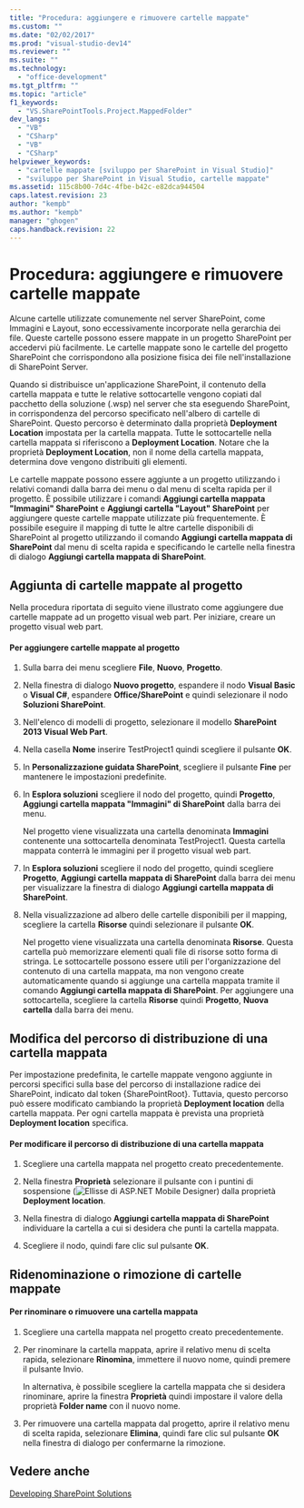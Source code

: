 ```yaml
---
title: "Procedura: aggiungere e rimuovere cartelle mappate"
ms.custom: ""
ms.date: "02/02/2017"
ms.prod: "visual-studio-dev14"
ms.reviewer: ""
ms.suite: ""
ms.technology: 
  - "office-development"
ms.tgt_pltfrm: ""
ms.topic: "article"
f1_keywords: 
  - "VS.SharePointTools.Project.MappedFolder"
dev_langs: 
  - "VB"
  - "CSharp"
  - "VB"
  - "CSharp"
helpviewer_keywords: 
  - "cartelle mappate [sviluppo per SharePoint in Visual Studio]"
  - "sviluppo per SharePoint in Visual Studio, cartelle mappate"
ms.assetid: 115c8b00-7d4c-4fbe-b42c-e82dca944504
caps.latest.revision: 23
author: "kempb"
ms.author: "kempb"
manager: "ghogen"
caps.handback.revision: 22
---
```

# Procedura: aggiungere e rimuovere cartelle mappate
  Alcune cartelle utilizzate comunemente nel server SharePoint, come Immagini e Layout, sono eccessivamente incorporate nella gerarchia dei file.  Queste cartelle possono essere mappate in un progetto SharePoint per accedervi più facilmente.  Le cartelle mappate sono le cartelle del progetto SharePoint che corrispondono alla posizione fisica dei file nell'installazione di SharePoint Server.  
  
 Quando si distribuisce un'applicazione SharePoint, il contenuto della cartella mappata e tutte le relative sottocartelle vengono copiati dal pacchetto della soluzione \(.wsp\) nel server che sta eseguendo SharePoint, in corrispondenza del percorso specificato nell'albero di cartelle di SharePoint.  Questo percorso è determinato dalla proprietà **Deployment Location** impostata per la cartella mappata.  Tutte le sottocartelle nella cartella mappata si riferiscono a **Deployment Location**.  Notare che la proprietà **Deployment Location**, non il nome della cartella mappata, determina dove vengono distribuiti gli elementi.  
  
 Le cartelle mappate possono essere aggiunte a un progetto utilizzando i relativi comandi dalla barra dei menu o dal menu di scelta rapida per il progetto.  È possibile utilizzare i comandi **Aggiungi cartella mappata "Immagini" SharePoint** e **Aggiungi cartella "Layout" SharePoint** per aggiungere queste cartelle mappate utilizzate più frequentemente.  È possibile eseguire il mapping di tutte le altre cartelle disponibili di SharePoint al progetto utilizzando il comando **Aggiungi cartella mappata di SharePoint** dal menu di scelta rapida e specificando le cartelle nella finestra di dialogo **Aggiungi cartella mappata di SharePoint**.  
  
## Aggiunta di cartelle mappate al progetto  
 Nella procedura riportata di seguito viene illustrato come aggiungere due cartelle mappate ad un progetto visual web part.  Per iniziare, creare un progetto visual web part.  
  
#### Per aggiungere cartelle mappate al progetto  
  
1.  Sulla barra dei menu scegliere **File**, **Nuovo**, **Progetto**.  
  
2.  Nella finestra di dialogo **Nuovo progetto**, espandere il nodo **Visual Basic** o **Visual C\#**, espandere **Office\/SharePoint** e quindi selezionare il nodo **Soluzioni SharePoint**.  
  
3.  Nell'elenco di modelli di progetto, selezionare il modello **SharePoint 2013 Visual Web Part**.  
  
4.  Nella casella **Nome** inserire TestProject1 quindi scegliere il pulsante **OK**.  
  
5.  In **Personalizzazione guidata SharePoint**, scegliere il pulsante **Fine** per mantenere le impostazioni predefinite.  
  
6.  In **Esplora soluzioni** scegliere il nodo del progetto, quindi **Progetto**, **Aggiungi cartella mappata "Immagini" di SharePoint** dalla barra dei menu.  
  
     Nel progetto viene visualizzata una cartella denominata **Immagini** contenente una sottocartella denominata TestProject1.  Questa cartella mappata conterrà le immagini per il progetto visual web part.  
  
7.  In **Esplora soluzioni** scegliere il nodo del progetto, quindi scegliere **Progetto**, **Aggiungi cartella mappata di SharePoint** dalla barra dei menu per visualizzare la finestra di dialogo **Aggiungi cartella mappata di SharePoint**.  
  
8.  Nella visualizzazione ad albero delle cartelle disponibili per il mapping, scegliere la cartella **Risorse** quindi selezionare il pulsante **OK**.  
  
     Nel progetto viene visualizzata una cartella denominata **Risorse**.  Questa cartella può memorizzare elementi quali file di risorse sotto forma di stringa.  Le sottocartelle possono essere utili per l'organizzazione del contenuto di una cartella mappata, ma non vengono create automaticamente quando si aggiunge una cartella mappata tramite il comando **Aggiungi cartella mappata di SharePoint**.  Per aggiungere una sottocartella, scegliere la cartella **Risorse** quindi **Progetto**, **Nuova cartella** dalla barra dei menu.  
  
## Modifica del percorso di distribuzione di una cartella mappata  
 Per impostazione predefinita, le cartelle mappate vengono aggiunte in percorsi specifici sulla base del percorso di installazione radice dei SharePoint, indicato dal token {SharePointRoot}.  Tuttavia, questo percorso può essere modificato cambiando la proprietà **Deployment location** della cartella mappata.  Per ogni cartella mappata è prevista una proprietà **Deployment location** specifica.  
  
#### Per modificare il percorso di distribuzione di una cartella mappata  
  
1.  Scegliere una cartella mappata nel progetto creato precedentemente.  
  
2.  Nella finestra **Proprietà** selezionare il pulsante con i puntini di sospensione \(![Ellisse di ASP.NET Mobile Designer](~/sharepoint/media/mwellipsis.gif "Ellisse di ASP.NET Mobile Designer")\) dalla proprietà **Deployment location**.  
  
3.  Nella finestra di dialogo **Aggiungi cartella mappata di SharePoint** individuare la cartella a cui si desidera che punti la cartella mappata.  
  
4.  Scegliere il nodo, quindi fare clic sul pulsante **OK**.  
  
## Ridenominazione o rimozione di cartelle mappate  
  
#### Per rinominare o rimuovere una cartella mappata  
  
1.  Scegliere una cartella mappata nel progetto creato precedentemente.  
  
2.  Per rinominare la cartella mappata, aprire il relativo menu di scelta rapida, selezionare **Rinomina**, immettere il nuovo nome, quindi premere il pulsante Invio.  
  
     In alternativa, è possibile scegliere la cartella mappata che si desidera rinominare, aprire la finestra **Proprietà** quindi impostare il valore della proprietà **Folder name** con il nuovo nome.  
  
3.  Per rimuovere una cartella mappata dal progetto, aprire il relativo menu di scelta rapida, selezionare **Elimina**, quindi fare clic sul pulsante **OK** nella finestra di dialogo per confermarne la rimozione.  
  
## Vedere anche  
 [Developing SharePoint Solutions](../sharepoint/developing-sharepoint-solutions.md)  
  
  